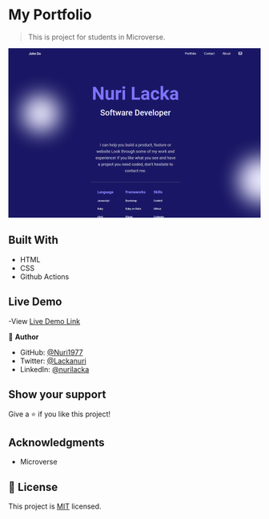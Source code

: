 # My Portfolio

> This is project for students in Microverse.

![screenshot](./my_app.png)

## Built With

- HTML
- CSS
- Github Actions

## Live Demo

-View [Live Demo Link](https://nuri1977.github.io/my-portfolio/)

👤 **Author**

- GitHub: [@Nuri1977](https://github.com/Nuri1977)
- Twitter: [@Lackanuri](https://twitter.com/LackaNuri)
- LinkedIn: [@nurilacka](https://www.linkedin.com/in/nuri-lacka-7141b01ba/)


## Show your support

Give a ⭐️ if you like this project!

## Acknowledgments

- Microverse


## 📝 License

This project is [MIT](./MIT.md) licensed.

